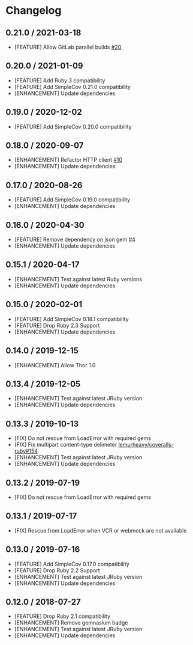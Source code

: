 # Changelog

## 0.21.0 / 2021-03-18

* [FEATURE] Allow GitLab parallel builds [#20](https://github.com/tagliala/coveralls-ruby-reborn/pull/20)

## 0.20.0 / 2021-01-09

* [FEATURE] Add Ruby 3 compatibility
* [FEATURE] Add SimpleCov 0.21.0 compatibility
* [ENHANCEMENT] Update dependencies

## 0.19.0 / 2020-12-02

* [FEATURE] Add SimpleCov 0.20.0 compatibility

## 0.18.0 / 2020-09-07

* [ENHANCEMENT] Refactor HTTP client [#10](https://github.com/tagliala/coveralls-ruby-reborn/pull/10)
* [ENHANCEMENT] Update dependencies

## 0.17.0 / 2020-08-26

* [FEATURE] Add SimpleCov 0.19.0 compatibility
* [ENHANCEMENT] Update dependencies

## 0.16.0 / 2020-04-30

* [FEATURE] Remove dependency on json gem [#4](https://github.com/tagliala/coveralls-ruby-reborn/pull/4)
* [ENHANCEMENT] Update dependencies

## 0.15.1 / 2020-04-17

* [ENHANCEMENT] Test against latest Ruby versions
* [ENHANCEMENT] Update dependencies

## 0.15.0 / 2020-02-01

* [FEATURE] Add SimpleCov 0.18.1 compatibility
* [FEATURE] Drop Ruby 2.3 Support
* [ENHANCEMENT] Update dependencies

## 0.14.0 / 2019-12-15

* [ENHANCEMENT] Allow Thor 1.0

## 0.13.4 / 2019-12-05

* [ENHANCEMENT] Test against latest JRuby version
* [ENHANCEMENT] Update dependencies

## 0.13.3 / 2019-10-13

* [FIX] Do not rescue from LoadError with required gems
* [FIX] Fix multipart content-type delimeter [lemurheavy/coveralls-ruby#154](https://github.com/lemurheavy/coveralls-ruby/pull/154)
* [ENHANCEMENT] Test against latest JRuby version
* [ENHANCEMENT] Update dependencies

## 0.13.2 / 2019-07-19

* [FIX] Do not rescue from LoadError with required gems

## 0.13.1 / 2019-07-17

* [FIX] Rescue from LoadError when VCR or webmock are not available

## 0.13.0 / 2019-07-16

* [FEATURE] Add SimpleCov 0.17.0 compatibility
* [FEATURE] Drop Ruby 2.2 Support
* [ENHANCEMENT] Test against latest JRuby version
* [ENHANCEMENT] Update dependencies

## 0.12.0 / 2018-07-27

* [FEATURE] Drop Ruby 2.1 compatibility
* [ENHANCEMENT] Remove gemnasium badge
* [ENHANCEMENT] Test against latest JRuby version
* [ENHANCEMENT] Update dependencies
